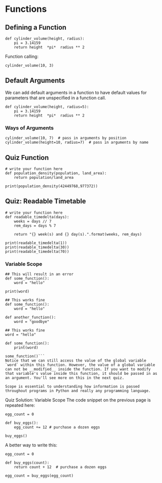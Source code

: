 # Functions

## Defining a Function

```
def cylinder_volume(height, radius):
    pi = 3.14159
    return height  *pi*  radius ** 2
```

Function calling:

```
cylinder_volume(10, 3)
```

## Default Arguments

We can add default arguments in a function to have default values for parameters that are unspecified in a function call.

```
def cylinder_volume(height, radius=5):
    pi = 3.14159
    return height  *pi*  radius ** 2
```

### Ways of Arguments

```
cylinder_volume(10, 7)  # pass in arguments by position
cylinder_volume(height=10, radius=7)  # pass in arguments by name
```

## Quiz Function

```
# write your function here
def population_density(population, land_area):
    return population/land_area

print(population_density(42449768,977372))
```

## Quiz: Readable Timetable

```
# write your function here
def readable_timedelta(days):
    weeks = days // 7
    rem_days = days % 7
    
    return "{} week(s) and {} day(s).".format(weeks, rem_days)

print(readable_timedelta(1))
print(readable_timedelta(30))
print(readable_timedelta(70))
```

### Variable Scope

```
## This will result in an error
def some_function():
    word = "hello"
 
print(word)
```


```
## This works fine
def some_function():
    word = "hello"
 
def another_function():
    word = "goodbye"
```


```
## This works fine
word = "hello"

def some_function():
    print(word)

some_function()```
Notice that we can still access the value of the global variable `word` within this function. However, the value of a global variable can not be __modified__ inside the function. If you want to modify that variable's value inside this function, it should be passed in as an argument. You'll see more on this in the next quiz.

Scope is essential to understanding how information is passed throughout programs in Python and really any programming language.
```


Quiz Solution: Variable Scope
The code snippet on the previous page is repeated here:

```
egg_count = 0

def buy_eggs():
    egg_count += 12 # purchase a dozen eggs

buy_eggs()
```

A better way to write this:

```
egg_count = 0

def buy_eggs(count):
    return count + 12  # purchase a dozen eggs

egg_count = buy_eggs(egg_count)
```